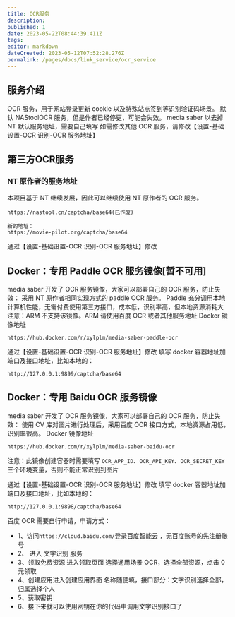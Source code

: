 ```yaml
---
title: OCR服务
description:
published: 1
date: 2023-05-22T08:44:39.411Z
tags:
editor: markdown
dateCreated: 2023-05-12T07:52:28.276Z
permalink: /pages/docs/link_service/ocr_service
---
```


## 服务介绍

OCR 服务，用于网站登录更新 cookie 以及特殊站点签到等识别验证码场景。
默认 NAStoolOCR 服务，但是作者已经停更，可能会失效。
media saber 以去掉 NT 默认服务地址，需要自己填写
如需修改其他 OCR 服务，请修改【设置-基础设置-OCR 识别-OCR 服务地址】


## 第三方OCR服务

### NT 原作者的服务地址

本项目基于 NT 继续发展，因此可以继续使用 NT 原作者的 OCR 服务。

```
https://nastool.cn/captcha/base64(已作废)

新的地址：
https://movie-pilot.org/captcha/base64
```

通过【设置-基础设置-OCR 识别-OCR 服务地址】修改


## Docker：专用 Paddle OCR 服务镜像[暂不可用]

media saber 开发了 OCR 服务镜像，大家可以部署自己的 OCR 服务，防止失效：
采用 NT 原作者相同实现方式的 paddle OCR 服务。
Paddle 充分调用本地计算机性能，无需付费使用第三方接口，成本低，识别率高，但本地资源消耗大
注意：ARM 不支持该镜像。ARM 请使用百度 OCR 或者其他服务地址
Docker 镜像地址

```
https://hub.docker.com/r/xylplm/media-saber-paddle-ocr
```

通过【设置-基础设置-OCR 识别-OCR 服务地址】修改
填写 docker 容器地址加端口及接口地址，比如本地的：

```
http://127.0.0.1:9899/captcha/base64
```

## Docker：专用 Baidu OCR 服务镜像

media saber 开发了 OCR 服务镜像，大家可以部署自己的 OCR 服务，防止失效：
使用 CV 库对图片进行处理后，采用百度 OCR 接口方式，本地资源占用低，识别率很高。
Docker 镜像地址

```
https://hub.docker.com/r/xylplm/media-saber-baidu-ocr
```

注意：此镜像创建容器时需要填写 `OCR_APP_ID`、`OCR_API_KEY`、`OCR_SECRET_KEY` 三个环境变量，否则不能正常识别到图片

通过【设置-基础设置-OCR 识别-OCR 服务地址】修改
填写 docker 容器地址加端口及接口地址，比如本地的：

```
http://127.0.0.1:9898/captcha/base64
```

百度 OCR 需要自行申请，申请方式：

- 1、访问`https://cloud.baidu.com/`登录百度智能云 ，无百度账号的先注册账号
- 2、 进入 文字识别 服务
- 3、领取免费资源 进入领取页面 选择通用场景 OCR，选择全部资源，点击 0 元领取
- 4、创建应用进入创建应用界面 名称随便填，接口部分：文字识别选择全部，归属选择个人
- 5、获取密钥
- 6、接下来就可以使用密钥在你的代码中调用文字识别接口了
